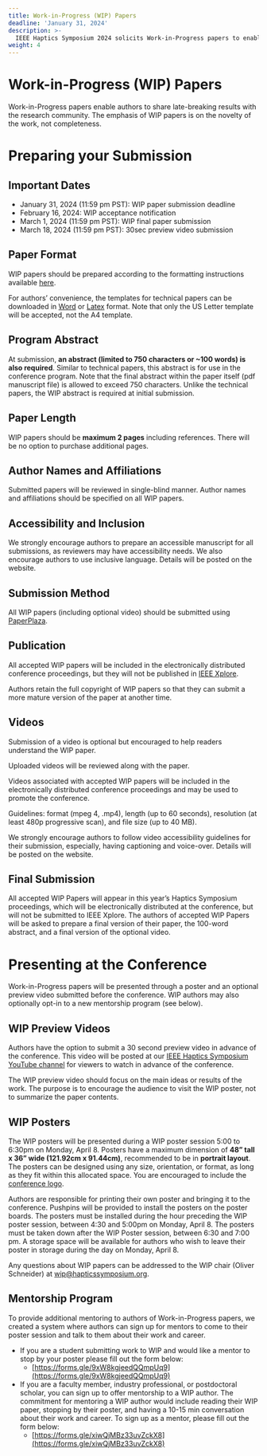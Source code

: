 ```yaml
---
title: Work-in-Progress (WIP) Papers
deadline: 'January 31, 2024'
description: >-
  IEEE Haptics Symposium 2024 solicits Work-in-Progress papers to enable authors to share late-breaking results with the research community. The emphasis of WIP papers is on the novelty of the work, not completeness. WIP papers should be 2 pages including references.
weight: 4
---
```

# Work-in-Progress (WIP) Papers

Work-in-Progress papers enable authors to share late-breaking results with the research community. The emphasis of WIP papers is on the novelty of the work, not completeness.

# Preparing your Submission

## Important Dates

* January 31, 2024 (11:59 pm PST): WIP paper submission deadline
* February 16, 2024: WIP acceptance notification
* March 1, 2024 (11:59 pm PST): WIP final paper submission
* March 18, 2024 (11:59 pm PST): 30sec preview video submission

## Paper Format

WIP papers should be prepared according to the formatting instructions available [here](http://ras.papercept.net/conferences/support/support.php).

For authors’ convenience, the templates for technical papers can be downloaded in [Word](http://ras.papercept.net/conferences/support/word.php) or [Latex](http://ras.papercept.net/conferences/support/tex.php) format. Note that only the US Letter template will be accepted, not the A4 template.

## Program Abstract

At submission, **an abstract (limited to 750 characters or ~100 words) is also required**. Similar to technical papers, this abstract is for use in the conference program. Note that the final abstract within the paper itself (pdf manuscript file) is allowed to exceed 750 characters. Unlike the technical papers, the WIP abstract is required at initial submission.

## Paper Length

WIP papers should be **maximum 2 pages** including references. There will be no option to purchase additional pages.

## Author Names and Affiliations

Submitted papers will be reviewed in single-blind manner. Author names and affiliations should be specified on all WIP papers.

## Accessibility and Inclusion

We strongly encourage authors to prepare an accessible manuscript for all submissions, as reviewers may have accessibility needs. We also encourage authors to use inclusive language. Details will be posted on the website.

## Submission Method

All WIP papers (including optional video) should be submitted using [PaperPlaza](https://ras.papercept.net/conferences/scripts/start.pl).

##  Publication
All accepted WIP papers will be included in the electronically distributed conference proceedings, but they will not be published in [IEEE Xplore](https://ieeexplore.ieee.org/Xplore/home.jsp).

Authors retain the full copyright of WIP papers so that they can submit a more mature version of the paper at another time.

## Videos

Submission of a video is optional but encouraged to help readers understand the WIP paper.

Uploaded videos will be reviewed along with the paper.

Videos associated with accepted WIP papers will be included in the electronically distributed conference proceedings and may be used to promote the conference.

Guidelines: format (mpeg 4, .mp4), length (up to 60 seconds), resolution (at least 480p progressive scan), and file size (up to 40 MB).

We strongly encourage authors to follow video accessibility guidelines for their submission, especially, having captioning and voice-over. Details will be posted on the website.

## Final Submission

All accepted WIP Papers will appear in this year’s Haptics Symposium proceedings, which will be electronically distributed at the conference, but will not be submitted to IEEE Xplore. The authors of accepted WIP Papers will be asked to prepare a final version of their paper, the 100-word abstract, and a final version of the optional video.

# Presenting at the Conference

Work-in-Progress papers will be presented through a poster and an optional  preview video submitted before the conference. WIP authors may also optionally opt-in to a new mentorship program (see below).

## WIP Preview Videos

Authors have the option to submit a 30 second preview video in advance of the conference. This video will be posted at our [IEEE Haptics Symposium YouTube channel](https://www.youtube.com/@ieeehapticssymposium8182) for viewers to watch in advance of the conference. 

The WIP preview video should focus on the main ideas or results of the work. The purpose is to encourage the audience to visit the WIP poster, not to summarize the paper contents.

## WIP Posters

The WIP posters will be presented during a WIP poster session 5:00 to 6:30pm on Monday, April 8. Posters have a maximum dimension of **48” tall x 36” wide (121.92cm x 91.44cm)**, recommended to be in **portrait layout**. The posters can be designed using any size, orientation, or format, as long as they fit within this allocated space. You are encouraged to include the [conference logo](https://drive.google.com/file/d/1cy713kmBjW3uK2710KcFry7e3SNQPFQW/view?usp=sharing).

Authors are responsible for printing their own poster and bringing it to the conference. Pushpins will be provided to install the posters on the poster boards. The posters must be installed during the hour preceding the WIP poster session, between 4:30 and 5:00pm on Monday, April 8. The posters must be taken down after the WIP Poster session, between 6:30 and 7:00 pm. A storage space will be available for authors who wish to leave their poster in storage during the day on Monday, April 8.

Any questions about WIP papers can be addressed to the WIP chair (Oliver Schneider) at [wip@hapticssymposium.org](mailto:wip@hapticssymposium.org).

## Mentorship Program

To provide additional mentoring to authors of Work-in-Progress papers, we created a system where authors can sign up for mentors to come to their poster session and talk to them about their work and career. 

* If you are a student submitting work to WIP and would like a mentor to stop by your poster please fill out the form below:
  * [https://forms.gle/9xW8kgjeedQQmpUq9](https://forms.gle/9xW8kgjeedQQmpUq9) 
* If you are a faculty member, industry professional, or postdoctoral scholar, you can sign up to offer mentorship to a WIP author. The commitment for mentoring a WIP author would include reading their WIP paper, stopping by their poster, and having a 10-15 min conversation about their work and career. To sign up as a mentor, please fill out the form below:
  * [https://forms.gle/xiwQjMBz33uvZckX8](https://forms.gle/xiwQjMBz33uvZckX8)